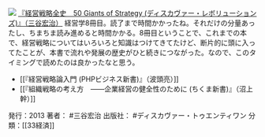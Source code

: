 
[![](https://images-fe.ssl-images-amazon.com/images/I/41k0lmvy1pL._SL160_.jpg)](http://www.amazon.co.jp/exec/obidos/ASIN/B00CPLJK6C/choiyaki81-22/ref=nosim)
[『経営戦略全史　50 Giants of Strategy (ディスカヴァー・レボリューションズ)』（三谷宏治）](http://www.amazon.co.jp/exec/obidos/ASIN/B00CPLJK6C/choiyaki81-22/ref=nosim)
経営学8冊目。読了まで時間かかったね。それだけの分量あったし、ちまちま読み進めると時間かかる。8冊目ということで、これまでの本で、経営戦略についてはいろいろと知識はつけてきてたけど、断片的に頭に入ってたことが、本書で流れや発展の歴史がひと続きにつながった。なので、このタイミングで読めたのは良かったなと思う。

- [[『経営戦略論入門 (PHPビジネス新書)』（波頭亮）]]
- [[『組織戦略の考え方　――企業経営の健全性のために (ちくま新書)』（沼上幹）]]

発行：2013
著者： #三谷宏治 
出版社： #ディスカヴァー・トゥエンティワン 
分類：[[33経済]]
